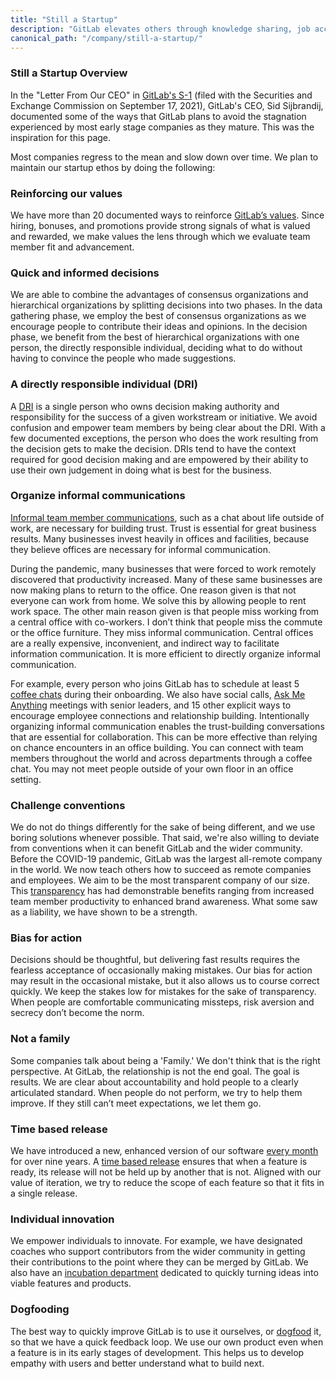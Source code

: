 ```yaml
---
title: "Still a Startup"
description: "GitLab elevates others through knowledge sharing, job access, and our software platform.."
canonical_path: "/company/still-a-startup/"
---
```


### Still a Startup Overview

In the "Letter From Our CEO" in [GitLab's S-1](https://www.sec.gov/Archives/edgar/data/0001653482/000162828021018818/gitlab-sx1.htm) (filed with the Securities and Exchange Commission on September 17, 2021), GitLab's CEO, Sid Sijbrandij, documented some of the ways that GitLab plans to avoid the stagnation experienced by most early stage companies as they mature. This was the inspiration for this page.

Most companies regress to the mean and slow down over time. We plan to maintain our startup ethos by doing the following:

### Reinforcing our values

We have more than 20 documented ways to reinforce [GitLab’s values](/handbook/values/). Since hiring, bonuses, and promotions provide strong signals of what is valued and rewarded, we make values the lens through which we evaluate team member fit and advancement.

### Quick and informed decisions

We are able to combine the advantages of consensus organizations and hierarchical organizations by splitting decisions into two phases. In the data gathering phase, we employ the best of consensus organizations as we encourage people to contribute their ideas and opinions. In the decision phase, we benefit from the best of hierarchical organizations with one person, the directly responsible individual, deciding what to do without having to convince the people who made suggestions.

### A directly responsible individual (DRI)

A [DRI](https://about.gitlab.com/handbook/people-group/directly-responsible-individuals/) is a single person who owns decision making authority and responsibility for the success of a given workstream or initiative. We avoid confusion and empower team members by being clear about the DRI. With a few documented exceptions, the person who does the work resulting from the decision gets to make the decision. DRIs tend to have the context required for good decision making and are empowered by their ability to use their own judgement in doing what is best for the business.

### Organize informal communications

[Informal team member communications](https://about.gitlab.com/company/culture/all-remote/informal-communication/), such as a chat about life outside of work, are necessary for building trust. Trust is essential for great business results. Many businesses invest heavily in offices and facilities, because they believe offices are necessary for informal communication.

During the pandemic, many businesses that were forced to work remotely discovered that productivity increased. Many of these same businesses are now making plans to return to the office. One reason given is that not everyone can work from home. We solve this by allowing people to rent work space. The other main reason given is that people miss working from a central office with co-workers. I don’t think that people miss the commute or the office furniture. They miss informal communication. Central offices are a really expensive, inconvenient, and indirect way to facilitate information communication. It is more efficient to directly organize informal communication.

For example, every person who joins GitLab has to schedule at least 5 [coffee chats](https://about.gitlab.com/company/culture/all-remote/informal-communication/#coffee-chats) during their onboarding. We also have social calls, [Ask Me Anything](https://about.gitlab.com/company/culture/all-remote/informal-communication/#ama-ask-me-anything) meetings with senior leaders, and 15 other explicit ways to encourage employee connections and relationship building. Intentionally organizing informal communication enables the trust-building conversations that are essential for collaboration. This can be more effective than relying on chance encounters in an office building. You can connect with team members throughout the world and across departments through a coffee chat. You may not meet people outside of your own floor in an office setting.

### Challenge conventions

We do not do things differently for the sake of being different, and we use boring solutions whenever possible. That said, we're also willing to deviate from conventions when it can benefit GitLab and the wider community. Before the COVID-19 pandemic, GitLab was the largest all-remote company in the world. We now teach others how to succeed as remote companies and employees. We aim to be the most transparent company of our size. This [transparency](/handbook/values/#transparency) has had demonstrable benefits ranging from increased team member productivity to enhanced brand awareness. What some saw as a liability, we have shown to be a strength.

### Bias for action

Decisions should be thoughtful, but delivering fast results requires the fearless acceptance of occasionally making mistakes. Our bias for action may result in the occasional mistake, but it also allows us to course correct quickly. We keep the stakes low for mistakes for the sake of transparency. When people are comfortable communicating missteps, risk aversion and secrecy don’t become the norm.

### Not a family

Some companies talk about being a 'Family.' We don't think that is the right perspective. At GitLab, the relationship is not the end goal. The goal is results. We are clear about accountability and hold people to a clearly articulated standard. When people do not perform, we try to help them improve. If they still can’t meet expectations, we let them go.

### Time based release

We have introduced a new, enhanced version of our software [every month](https://about.gitlab.com/handbook/engineering/releases/) for over nine years. A [time based release](https://about.gitlab.com/releases/) ensures that when a feature is ready, its release will not be held up by another that is not. Aligned with our value of iteration, we try to reduce the scope of each feature so that it fits in a single release.

### Individual innovation

We empower individuals to innovate. For example, we have designated coaches who support contributors from the wider community in getting their contributions to the point where they can be merged by GitLab. We also have an [incubation department](https://about.gitlab.com/handbook/engineering/incubation/) dedicated to quickly turning ideas into viable features and products.

### Dogfooding

The best way to quickly improve GitLab is to use it ourselves, or [dogfood](https://about.gitlab.com/handbook/engineering/development/principles/) it, so that we have a quick feedback loop. We use our own product even when a feature is in its early stages of development. This helps us to develop empathy with users and better understand what to build next.

